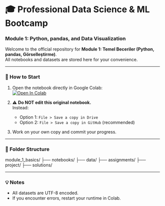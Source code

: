 # 🎓 Professional Data Science & ML Bootcamp  
### Module 1: Python, pandas, and Data Visualization

Welcome to the official repository for **Module 1: Temel Beceriler (Python, pandas, Görselleştirme)**.  
All notebooks and datasets are stored here for your convenience.

---

### 🚀 How to Start

1. Open the notebook directly in Google Colab:  
   [![Open In Colab](https://colab.research.google.com/assets/colab-badge.svg)](https://colab.research.google.com/github/YOUR_USERNAME/professional-datascience-bootcamp/blob/main/module_1_basics/notebooks/01_python_basics.ipynb)

2. ⚠️ **Do NOT edit this original notebook.**  
   Instead:
   - Option 1: `File > Save a copy in Drive`
   - Option 2: `File > Save a copy in GitHub` (recommended)

3. Work on your own copy and commit your progress.

---

### 📂 Folder Structure
module_1_basics/
├── notebooks/
├── data/
├── assignments/
├── project/
├── solutions/


---

### 💡 Notes
- All datasets are UTF-8 encoded.
- If you encounter errors, restart your runtime in Colab.
